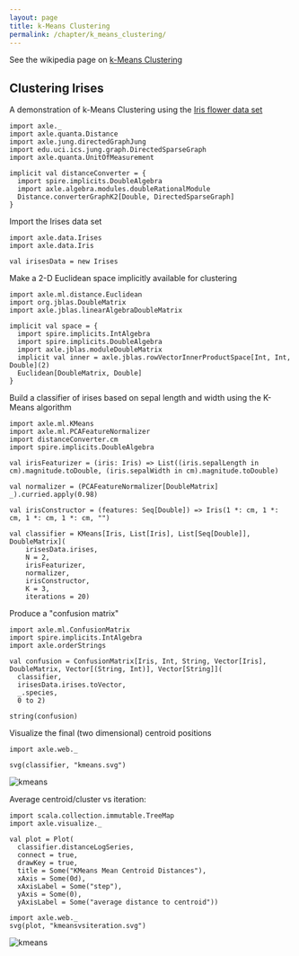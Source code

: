 ```yaml
---
layout: page
title: k-Means Clustering
permalink: /chapter/k_means_clustering/
---
```


See the wikipedia page on [k-Means Clustering](https://en.wikipedia.org/wiki/K-means_clustering)

Clustering Irises
-----------------

A demonstration of k-Means Clustering using the [Iris flower data set](https://en.wikipedia.org/wiki/Iris_flower_data_set)

```tut:book:silent
import axle._
import axle.quanta.Distance
import axle.jung.directedGraphJung
import edu.uci.ics.jung.graph.DirectedSparseGraph
import axle.quanta.UnitOfMeasurement

implicit val distanceConverter = {
  import spire.implicits.DoubleAlgebra
  import axle.algebra.modules.doubleRationalModule
  Distance.converterGraphK2[Double, DirectedSparseGraph]
}
```

Import the Irises data set

```tut:book
import axle.data.Irises
import axle.data.Iris

val irisesData = new Irises
```

Make a 2-D Euclidean space implicitly available for clustering

```tut:book:silent
import axle.ml.distance.Euclidean
import org.jblas.DoubleMatrix
import axle.jblas.linearAlgebraDoubleMatrix

implicit val space = {
  import spire.implicits.IntAlgebra
  import spire.implicits.DoubleAlgebra
  import axle.jblas.moduleDoubleMatrix
  implicit val inner = axle.jblas.rowVectorInnerProductSpace[Int, Int, Double](2)
  Euclidean[DoubleMatrix, Double]
}
```

Build a classifier of irises based on sepal length and width using the K-Means algorithm

```tut:book
import axle.ml.KMeans
import axle.ml.PCAFeatureNormalizer
import distanceConverter.cm
import spire.implicits.DoubleAlgebra

val irisFeaturizer = (iris: Iris) => List((iris.sepalLength in cm).magnitude.toDouble, (iris.sepalWidth in cm).magnitude.toDouble)

val normalizer = (PCAFeatureNormalizer[DoubleMatrix] _).curried.apply(0.98)

val irisConstructor = (features: Seq[Double]) => Iris(1 *: cm, 1 *: cm, 1 *: cm, 1 *: cm, "")

val classifier = KMeans[Iris, List[Iris], List[Seq[Double]], DoubleMatrix](
    irisesData.irises,
    N = 2,
    irisFeaturizer,
    normalizer,
    irisConstructor,
    K = 3,
    iterations = 20)
```

Produce a "confusion matrix"

```tut:book
import axle.ml.ConfusionMatrix
import spire.implicits.IntAlgebra
import axle.orderStrings

val confusion = ConfusionMatrix[Iris, Int, String, Vector[Iris], DoubleMatrix, Vector[(String, Int)], Vector[String]](
  classifier,
  irisesData.irises.toVector,
  _.species,
  0 to 2)

string(confusion)
```

Visualize the final (two dimensional) centroid positions


```tut:book
import axle.web._

svg(classifier, "kmeans.svg")
```

![kmeans](../images/kmeans.svg)

Average centroid/cluster vs iteration:

```tut:book
import scala.collection.immutable.TreeMap
import axle.visualize._

val plot = Plot(
  classifier.distanceLogSeries,
  connect = true,
  drawKey = true,
  title = Some("KMeans Mean Centroid Distances"),
  xAxis = Some(0d),
  xAxisLabel = Some("step"),
  yAxis = Some(0),
  yAxisLabel = Some("average distance to centroid"))

import axle.web._
svg(plot, "kmeansvsiteration.svg")
```

![kmeans](../images/kmeansvsiteration.svg)
